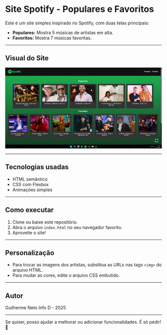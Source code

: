 # Site Spotify - Populares e Favoritos

Este é um site simples inspirado no Spotify, com duas telas principais:

- **Populares:** Mostra 5 músicas de artistas em alta.
- **Favoritos:** Mostra 7 músicas favoritas.

---

## Visual do Site

![Imagem do Site](imagemspotify.png)

---

## Tecnologias usadas

- HTML semântico
- CSS com Flexbox
- Animações simples

---

## Como executar

1. Clone ou baixe este repositório.
2. Abra o arquivo `index.html` no seu navegador favorito.
3. Aproveite o site!

---

## Personalização

- Para trocar as imagens dos artistas, substitua as URLs nas tags `<img>` do arquivo HTML.
- Para mudar as cores, edite o arquivo CSS embutido.

---

## Autor

Guilherme Neto Info D - 2025

---

Se quiser, posso ajudar a melhorar ou adicionar funcionalidades. É só pedir! 🎵

